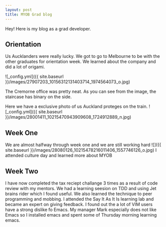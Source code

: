 ```yaml
---
layout: post
title: MYOB Grad blog
---
```


Hey!  Here is my blog as a grad developer.

## Orientation

Us Aucklanders were really lucky. We got to go to Melbourne to be with the other graduates for orientation week.  We learned about the company and did a lot of origami.

![_config.yml]({{ site.baseurl }}/images/27907203_10156312131403714_1974564073_o.jpg)

The Cremorne office was pretty neat.  As you can see from the image, the staircase has binary on the side.

Here we have a exclusive photo of us Auckland proteges on the train.
![_config.yml]({{ site.baseurl }}/images/28001411_10215470943909608_1724912889_n.jpg)

## Week One
We are almost halfway through week one and we are still working hard
![]({{ site.baseurl }}/images/28080126_10215478216011406_1557746126_o.jpg)
I attended culture day and learned more about MYOB

## Week Two
I have now completed the tax reciept challange 3 times as a result of code review with my mentors.
We had a learning seesion on TDD and using Jet brains rider which I found useful.
We also learned the technique to peer programming and mobbing.
I attended the Say It As It Is learning lab and became an expert on giving feedback.
I found out the a lot of VIM users have a strong dislike fo Emacs.  My manager Mark especially does not like Emacs so I installed emacs and spent some of Thursday morning learning emacs.

